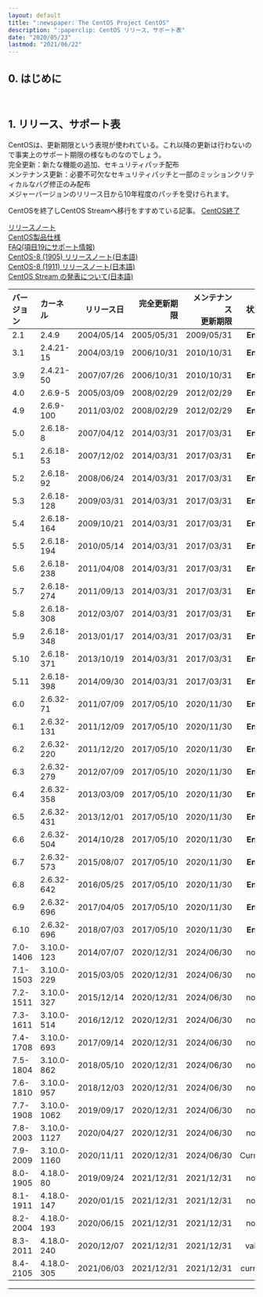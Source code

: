 ```yaml
---
layout: default
title: ":newspaper: The CentOS Project CentOS"
description: ":paperclip: CentOS リリース、サポート表"
date: "2020/05/23"
lastmod: "2021/06/22"
---
```


## 0. はじめに

<br />

## 1. リリース、サポート表

CentOSは、更新期限という表現が使われている。これ以降の更新は行わないので事実上のサポート期限の様なものなのでしょう。  
完全更新：新たな機能の追加、セキュリティパッチ配布  
メンテナンス更新：必要不可欠なセキュリティパッチと一部のミッションクリティカルなバグ修正のみ配布  
メジャーバージョンのリリース日から10年程度のパッチを受けられます。  

CentOSを終了しCentOS Streamへ移行をすすめている記事。
[CentOS終了](https://blog.centos.org/2020/12/future-is-centos-stream/)

[リリースノート](https://wiki.centos.org/Manuals/ReleaseNotes)  
[CentOS製品仕様](https://wiki.centos.org/About/Product)  
[FAQ(項目19にサポート情報)](https://wiki.centos.org/FAQ/General)  
[CentOS-8 (1905) リリースノート(日本語)](https://wiki.centos.org/ja/Manuals/ReleaseNotes/CentOS8.1905)  
[CentOS-8 (1911) リリースノート(日本語)](https://wiki.centos.org/ja/Manuals/ReleaseNotes/CentOS8.1911)  
[CentOS Stream の発表について(日本語)](https://wiki.centos.org/ja/Manuals/ReleaseNotes/CentOSStream)  

| バージョン    | カーネル        |      リリース日 |     完全更新期限 | メンテナンス<br />更新期限 |    状態   |
| :------- | :---------- | ---------: | ---------: | ---------------: | :-----: |
| 2.1      | 2.4.9       | 2004/05/14 | 2005/05/31 |       2009/05/31 | **End** |
| 3.1      | 2.4.21-15   | 2004/03/19 | 2006/10/31 |       2010/10/31 | **End** |
| 3.9      | 2.4.21-50   | 2007/07/26 | 2006/10/31 |       2010/10/31 | **End** |
| 4.0      | 2.6.9-5     | 2005/03/09 | 2008/02/29 |       2012/02/29 | **End** |
| 4.9      | 2.6.9-100   | 2011/03/02 | 2008/02/29 |       2012/02/29 | **End** |
| 5.0      | 2.6.18-8    | 2007/04/12 | 2014/03/31 |       2017/03/31 | **End** |
| 5.1      | 2.6.18-53   | 2007/12/02 | 2014/03/31 |       2017/03/31 | **End** |
| 5.2      | 2.6.18-92   | 2008/06/24 | 2014/03/31 |       2017/03/31 | **End** |
| 5.3      | 2.6.18-128  | 2009/03/31 | 2014/03/31 |       2017/03/31 | **End** |
| 5.4      | 2.6.18-164  | 2009/10/21 | 2014/03/31 |       2017/03/31 | **End** |
| 5.5      | 2.6.18-194  | 2010/05/14 | 2014/03/31 |       2017/03/31 | **End** |
| 5.6      | 2.6.18-238  | 2011/04/08 | 2014/03/31 |       2017/03/31 | **End** |
| 5.7      | 2.6.18-274  | 2011/09/13 | 2014/03/31 |       2017/03/31 | **End** |
| 5.8      | 2.6.18-308  | 2012/03/07 | 2014/03/31 |       2017/03/31 | **End** |
| 5.9      | 2.6.18-348  | 2013/01/17 | 2014/03/31 |       2017/03/31 | **End** |
| 5.10     | 2.6.18-371  | 2013/10/19 | 2014/03/31 |       2017/03/31 | **End** |
| 5.11     | 2.6.18-398  | 2014/09/30 | 2014/03/31 |       2017/03/31 | **End** |
| 6.0      | 2.6.32-71   | 2011/07/09 | 2017/05/10 |       2020/11/30 | **End** |
| 6.1      | 2.6.32-131  | 2011/12/09 | 2017/05/10 |       2020/11/30 | **End** |
| 6.2      | 2.6.32-220  | 2011/12/20 | 2017/05/10 |       2020/11/30 | **End** |
| 6.3      | 2.6.32-279  | 2012/07/09 | 2017/05/10 |       2020/11/30 | **End** |
| 6.4      | 2.6.32-358  | 2013/03/09 | 2017/05/10 |       2020/11/30 | **End** |
| 6.5      | 2.6.32-431  | 2013/12/01 | 2017/05/10 |       2020/11/30 | **End** |
| 6.6      | 2.6.32-504  | 2014/10/28 | 2017/05/10 |       2020/11/30 | **End** |
| 6.7      | 2.6.32-573  | 2015/08/07 | 2017/05/10 |       2020/11/30 | **End** |
| 6.8      | 2.6.32-642  | 2016/05/25 | 2017/05/10 |       2020/11/30 | **End** |
| 6.9      | 2.6.32-696  | 2017/04/05 | 2017/05/10 |       2020/11/30 | **End** |
| 6.10     | 2.6.32-696  | 2018/07/03 | 2017/05/10 |       2020/11/30 | **End** |
| 7.0-1406 | 3.10.0-123  | 2014/07/07 | 2020/12/31 |       2024/06/30 |   now   |
| 7.1-1503 | 3.10.0-229  | 2015/03/05 | 2020/12/31 |       2024/06/30 |   now   |
| 7.2-1511 | 3.10.0-327  | 2015/12/14 | 2020/12/31 |       2024/06/30 |   now   |
| 7.3-1611 | 3.10.0-514  | 2016/12/12 | 2020/12/31 |       2024/06/30 |   now   |
| 7.4-1708 | 3.10.0-693  | 2017/09/14 | 2020/12/31 |       2024/06/30 |   now   |
| 7.5-1804 | 3.10.0-862  | 2018/05/10 | 2020/12/31 |       2024/06/30 |   now   |
| 7.6-1810 | 3.10.0-957  | 2018/12/03 | 2020/12/31 |       2024/06/30 |   now   |
| 7.7-1908 | 3.10.0-1062 | 2019/09/17 | 2020/12/31 |       2024/06/30 |   now   |
| 7.8-2003 | 3.10.0-1127 | 2020/04/27 | 2020/12/31 |       2024/06/30 |   now   |
| 7.9-2009 | 3.10.0-1160 | 2020/11/11 | 2020/12/31 |       2024/06/30 | Current |
| 8.0-1905 | 4.18.0-80   | 2019/09/24 | 2021/12/31 |       2021/12/31 |   now   |
| 8.1-1911 | 4.18.0-147  | 2020/01/15 | 2021/12/31 |       2021/12/31 |   now   |
| 8.2-2004 | 4.18.0-193  | 2020/06/15 | 2021/12/31 |       2021/12/31 |   now   |
| 8.3-2011 | 4.18.0-240  | 2020/12/07 | 2021/12/31 |       2021/12/31 |  valid  |
| 8.4-2105 | 4.18.0-305  | 2021/06/03 | 2021/12/31 |       2021/12/31 | current |

* * *

